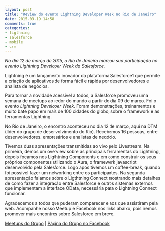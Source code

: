 ```yaml
---
layout: post
title: "Review do evento Lightning Developer Week no Rio de Janeiro"
date: 2015-03-19 14:58
comments: true
categories:
- ligthning
- salesforce
- mobile
- crm
---
```


*No dia 12 de março de 2015, o Rio de Janeiro marcou sua participação no evento Lightning Developer Week da Salesforce.*

Lightning é um lançamento inovador da plataforma Salesforce1 que permite a criação de aplicativos de forma fácil e rápida por desenvolvedores e analista de negócios.

<!-- more -->

Para tornar a novidade acessível a todos, a Salesforce promoveu uma semana de meetups ao redor do mundo a partir do dia 09 de março. Foi o evento *Lightning Developer Week*. Foram demonstrações, treinamentos e muito bate papo em mais de 100 cidades do globo, sobre o framework e as ferramentas Lightning.

No Rio de Janeiro, o encontro aconteceu no dia 12 de março, aqui na DTM (líder do grupo de desenvolvimento do Rio). Recebemos 16 pessoas, entre desenvolvedores, empresários e analistas de negócio.

Tivemos duas apresentações transmitidas ao vivo pelo Livestream. Na primeira, demos um overview sobre as principais ferramentas do Lightning, depois focamos nos Ligthtning Components e em como construir os seus próprios componentes utilizando o Aura, o framework javascript desenvolvido pela Salesforce. Logo após tivemos um coffee-break, quando foi possível fazer um networking entre os participantes. Na segunda apresentação falamos sobre o Ligthtning Connect mostrando mais detalhes de como fazer a integração entre Salesforce e outros sistemas externos que implementam a interface OData, necessária para o Lightning Connect funcionar.

Agradecemos a todos que puderam comparecer e aos que assistiram pela web. Acompanhe nosso Meetup e Facebook nos links abaixo, pois iremos promover mais encontros sobre Salesforce em breve.

[Meetups do Grupo](http://bit.ly/lightningdevweek) | [Página do Grupo no Facebook](http://bit.ly/facebookDGRJ)

